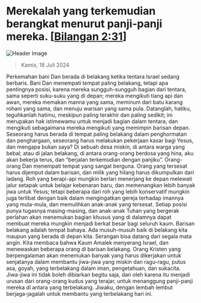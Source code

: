 
# Merekalah yang terkemudian berangkat menurut panji-panji mereka. [[Bilangan 2:31](http://alkitab.sabda.org/?Bilangan%202:31)]

![Header Image](https://alkitab.app/slice/sunrise.jpg)

> Kamis, 18 Juli 2024

Perkemahan bani Dan berada di belakang ketika tentara Israel sedang berbaris. Bani Dan menempati tempat paling belakang, tetapi apa pentingnya posisi, karena mereka sungguh-sungguh bagian dari tentara, sama seperti suku-suku yang di depan; mereka mengikuti tiang api dan awan, mereka memakan manna yang sama, meminum dari batu karang rohani yang sama, dan menuju warisan yang sama pula. Datanglah, hatiku, teguhkanlah hatimu, meskipun paling terakhir dan paling sedikit; ini merupakan hak istimewamu untuk menjadi bagian dalam tentara, dan mengikuti sebagaimana mereka mengikuti yang memimpin barisan depan. Seseorang harus berada di tempat paling belakang dalam penghormatan dan penghargaan, seseorang harus melakukan pekerjaan kasar bagi Yesus, dan mengapa bukan saya? Di sebuah desa miskin, di antara warga yang bebal; atau di jalan belakang, di antara orang-orang berdosa yang hina, aku akan bekerja terus, dan “berjalan terkemudian dengan panjiku”. Orang-orang Dan menempati tempat yang sangat berguna. Orang yang tersesat harus dijemput dalam barisan, dan milik yang hilang harus dikumpulkan dari ladang. Roh yang berapi-api mungkin berlari menerjang ke depan melewati jalur setapak untuk belajar kebenaran baru, dan memenangkan lebih banyak jiwa untuk Yesus; tetapi beberapa dari roh yang lebih konservatif mungkin juga terlibat dengan baik dalam mengingatkan gereja terhadap imannya yang mula-mula, dan memulihkan anak-anak yang tersesat. Setiap posisi punya tugasnya masing-masing, dan anak-anak Tuhan yang bergerak perlahan akan menemukan bagian khusus yang di dalamnya dapat membuat mereka mungkin menjadi berkat besar bagi seluruh kaum. Barisan belakang adalah tempat bahaya. Ada musuh-musuh baik di belakang kita maupun yang berada di depan kita. Serangan bisa datang dari segala mata angin. Kita membaca bahwa Kaum Amalek menyerang Israel, dan menewaskan beberapa orang di barisan belakang. Orang Kristen yang berpengalaman akan menemukan banyak yang harus dikerjakan untuk senjatanya dalam membantu jiwa-jiwa yang miskin dan ragu-ragu, putus asa, goyah, yang terbelakang dalam iman, pengetahuan, dan sukacita. Jiwa-jiwa ini tidak boleh dibiarkan begitu saja, dan oleh karena itu menjadi urusan dari orang-orang kudus yang terajar, untuk menanggung panji-panji mereka di antara yang terbelakang. Jiwaku, dengan lembah lembut berjaga-jagalah untuk membantu yang terbelakang hari ini.
    
